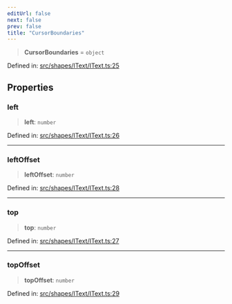 ```yaml
---
editUrl: false
next: false
prev: false
title: "CursorBoundaries"
---
```


> **CursorBoundaries** = `object`

Defined in: [src/shapes/IText/IText.ts:25](https://github.com/fabricjs/fabric.js/blob/8206f10a405480a7ba988ff6cfdde6412c1f13f8/src/shapes/IText/IText.ts#L25)

## Properties

### left

> **left**: `number`

Defined in: [src/shapes/IText/IText.ts:26](https://github.com/fabricjs/fabric.js/blob/8206f10a405480a7ba988ff6cfdde6412c1f13f8/src/shapes/IText/IText.ts#L26)

***

### leftOffset

> **leftOffset**: `number`

Defined in: [src/shapes/IText/IText.ts:28](https://github.com/fabricjs/fabric.js/blob/8206f10a405480a7ba988ff6cfdde6412c1f13f8/src/shapes/IText/IText.ts#L28)

***

### top

> **top**: `number`

Defined in: [src/shapes/IText/IText.ts:27](https://github.com/fabricjs/fabric.js/blob/8206f10a405480a7ba988ff6cfdde6412c1f13f8/src/shapes/IText/IText.ts#L27)

***

### topOffset

> **topOffset**: `number`

Defined in: [src/shapes/IText/IText.ts:29](https://github.com/fabricjs/fabric.js/blob/8206f10a405480a7ba988ff6cfdde6412c1f13f8/src/shapes/IText/IText.ts#L29)
